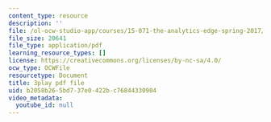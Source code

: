 ```yaml
---
content_type: resource
description: ''
file: /ol-ocw-studio-app/courses/15-071-the-analytics-edge-spring-2017/b2058b265bd737e0422bc76844330904_D8HcmzYnBv0.pdf
file_size: 20641
file_type: application/pdf
learning_resource_types: []
license: https://creativecommons.org/licenses/by-nc-sa/4.0/
ocw_type: OCWFile
resourcetype: Document
title: 3play pdf file
uid: b2058b26-5bd7-37e0-422b-c76844330904
video_metadata:
  youtube_id: null
---
```

